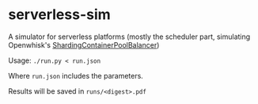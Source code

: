 # serverless-sim
A simulator for serverless platforms (mostly the scheduler part, simulating Openwhisk's [ShardingContainerPoolBalancer](https://github.com/apache/openwhisk/blob/master/core/controller/src/main/scala/org/apache/openwhisk/core/loadBalancer/ShardingContainerPoolBalancer.scala))

Usage: `./run.py < run.json`

Where `run.json` includes the parameters.

Results will be saved in `runs/<digest>.pdf`
